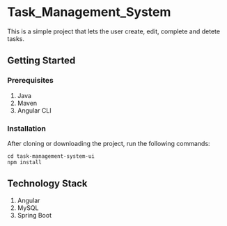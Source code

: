 # Task_Management_System
This is a simple project that lets the user create, edit, complete and detete tasks.

## Getting Started
### Prerequisites
1. Java
2. Maven
3. Angular CLI

### Installation
After cloning or downloading the project, run the following commands:
```
cd task-management-system-ui
npm install
```

## Technology Stack
1. Angular
2. MySQL
3. Spring Boot
